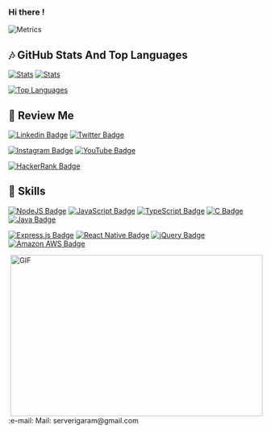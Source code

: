 ### Hi there !

![Metrics](https://metrics.lecoq.io/remidosol?template=classic&isocalendar=1&languages=1&introduction=1&lines=1&discussions=1&isocalendar.duration=full-year&languages.limit=8&languages.sections=most-used&languages.colors=github&languages.threshold=0%25&languages.indepth=false&languages.categories=markup%2C%20programming&languages.recent.categories=markup%2C%20programming&languages.recent.load=300&languages.recent.days=14&introduction.title=true&config.timezone=Europe%2FIstanbul)


## :notes: GitHub Stats And Top Languages

[![Stats](https://github-readme-stats.vercel.app/api?username=remidosol&show_icons=true&count_private=true&layout=compact&theme=dark)](#)
[![Stats](http://github-readme-streak-stats.herokuapp.com?user=remidosol&theme=highcontrast&fire=CA0000)](#)

[![Top Languages](https://github-readme-stats.vercel.app/api/top-langs/?username=remidosol&layout=compact&langs_count=8&theme=dark)](#)

## :microphone: Review Me


[![Linkedin Badge](https://img.shields.io/badge/ServeriGaram-follow%20on%20linkedin-blue?style=for-the-badge&logo=linkedin)](https://www.linkedin.com/in/server-i-garam/)
[![Twitter Badge](https://img.shields.io/badge/ServeriGaram-follow%20on%20twitter-1DA1F2?style=for-the-badge&logo=twitter&logoColor=white)](https://www.twitter.com/ServeriGaram)


[![Instagram Badge](https://img.shields.io/badge/serverigaram-follow%20on%20instagram-E4405F?style=for-the-badge&logo=instagram&logoColor=white)](https://www.instagram.com/ServeriGaram)
[![YouTube Badge](https://img.shields.io/badge/serverigaram-subscribe%20on%20youtube-FF0000?style=for-the-badge&logo=youtube&logoColor=white)](https://www.youtube.com/ServeriGaram)

[![HackerRank Badge](https://img.shields.io/badge/remidosol-Hackerrank-2EC866?style=for-the-badge&logo=HackerRank&logoColor=white)](https://www.hackerrank.com/remidosol)

## :musical_keyboard: Skills

[![NodeJS Badge](https://img.shields.io/badge/Node.js-43853D?style=for-the-badge&logo=node.js&logoColor=white)](#)
[![JavaScript Badge](https://img.shields.io/badge/JavaScript-323330?style=for-the-badge&logo=javascript&logoColor=F7DF1E)](#)
[![TypeScript Badge](https://img.shields.io/badge/TypeScript-007ACC?style=for-the-badge&logo=typescript&logoColor=white)](#)
[![C Badge](https://img.shields.io/badge/C-00599C?style=for-the-badge&logo=c&logoColor=white)](#)
[![Java Badge](https://img.shields.io/badge/Java-ED8B00?style=for-the-badge&logo=java&logoColor=white)](#)


[![Express.js Badge](https://img.shields.io/badge/Express.js-404D59?style=for-the-badge)](#)
[![React Native Badge](https://img.shields.io/badge/React_Native-20232A?style=for-the-badge&logo=react&logoColor=61DAFB)](#)
[![jQuery Badge](https://img.shields.io/badge/jQuery-0769AD?style=for-the-badge&logo=jquery&logoColor=white)](#)
[![Amazon AWS Badge](https://img.shields.io/badge/Amazon_AWS-232F3E?style=for-the-badge&logo=amazon-aws&logoColor=white)](#)


<img align="right" alt="GIF" src="https://github.com/abhisheknaiidu/abhisheknaiidu/blob/master/code.gif?raw=true" width="500" height="320" />

<p> :e-mail: Mail: serverigaram@gmail.com
